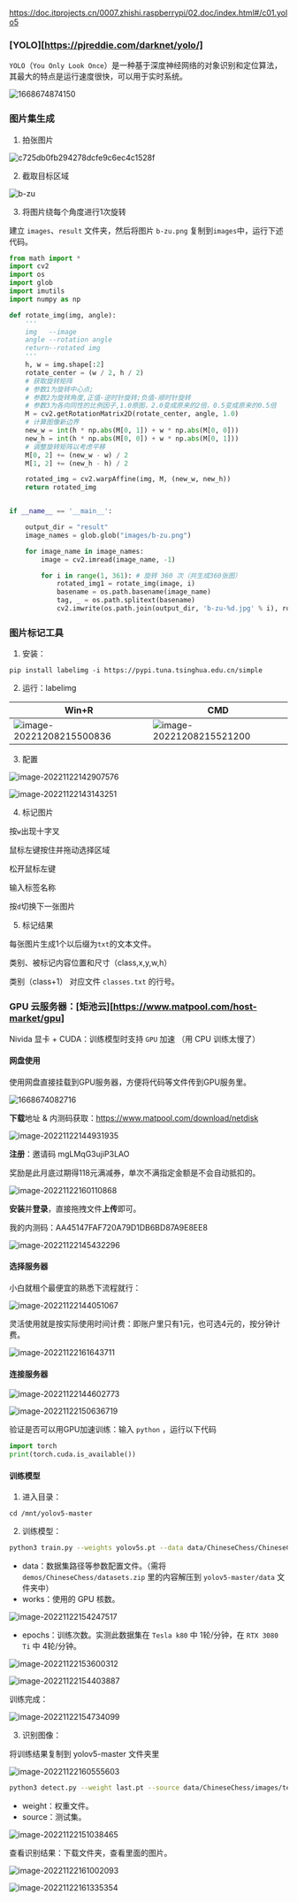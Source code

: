 https://doc.itprojects.cn/0007.zhishi.raspberrypi/02.doc/index.html#/c01.yolo5

### [YOLO][https://pjreddie.com/darknet/yolo/]

`YOLO`（`You Only Look Once`）是一种基于深度神经网络的对象识别和定位算法，其最大的特点是运行速度很快，可以用于实时系统。

![1668674874150](Images/1668674874150.png)

### 图片集生成

1. 拍张图片

![c725db0fb294278dcfe9c6ec4c1528f](Images/c725db0fb294278dcfe9c6ec4c1528f.jpg)

2. 截取目标区域

![b-zu](Images/b-zu.png)

3. 将图片绕每个角度进行1次旋转

建立 `images`、`result` 文件夹，然后将图片 `b-zu.png` 复制到`images`中，运行下述代码。

```python
from math import *
import cv2
import os
import glob
import imutils
import numpy as np

def rotate_img(img, angle):
    '''
    img   --image
    angle --rotation angle
    return--rotated img
    '''
    h, w = img.shape[:2]
    rotate_center = (w / 2, h / 2)
    # 获取旋转矩阵
    # 参数1为旋转中心点;
    # 参数2为旋转角度,正值-逆时针旋转;负值-顺时针旋转
    # 参数3为各向同性的比例因子,1.0原图，2.0变成原来的2倍，0.5变成原来的0.5倍
    M = cv2.getRotationMatrix2D(rotate_center, angle, 1.0)
    # 计算图像新边界
    new_w = int(h * np.abs(M[0, 1]) + w * np.abs(M[0, 0]))
    new_h = int(h * np.abs(M[0, 0]) + w * np.abs(M[0, 1]))
    # 调整旋转矩阵以考虑平移
    M[0, 2] += (new_w - w) / 2
    M[1, 2] += (new_h - h) / 2

    rotated_img = cv2.warpAffine(img, M, (new_w, new_h))
    return rotated_img


if __name__ == '__main__':

    output_dir = "result" 
    image_names = glob.glob("images/b-zu.png")

    for image_name in image_names:
        image = cv2.imread(image_name, -1)

        for i in range(1, 361): # 旋转 360 次（共生成360张图）
            rotated_img1 = rotate_img(image, i)
            basename = os.path.basename(image_name)
            tag, _ = os.path.splitext(basename)
            cv2.imwrite(os.path.join(output_dir, 'b-zu-%d.jpg' % i), rotated_img1)

```

### 图片标记工具

1. 安装：

```
pip install labelimg -i https://pypi.tuna.tsinghua.edu.cn/simple
```

2. 运行：labelimg

| Win+R                                                        | CMD                                                          |
| ------------------------------------------------------------ | ------------------------------------------------------------ |
| ![image-20221208215500836](Images/image-20221208215500836.png) | ![image-20221208215521200](Images/image-20221208215521200.png) |

3. 配置

![image-20221122142907576](Images/image-20221122142907576.png)

![image-20221122143143251](Images/image-20221122143143251.png)

4. 标记图片

按`w`出现十字叉

鼠标左键按住并拖动选择区域

松开鼠标左键

输入标签名称

按`d`切换下一张图片

5. 标记结果

每张图片生成1个以后缀为`txt`的文本文件。

类别、被标记内容位置和尺寸（class,x,y,w,h）

类别（class+1） 对应文件 `classes.txt` 的行号。

### GPU 云服务器：[矩池云][https://www.matpool.com/host-market/gpu]

Nivida 显卡 + CUDA：训练模型时支持 `GPU` 加速 （用 CPU 训练太慢了）

#### 网盘使用

使用网盘直接挂载到GPU服务器，方便将代码等文件传到GPU服务里。

![1668674082716](Images/1668674082716.png)

**下载**地址 & 内测码获取：https://www.matpool.com/download/netdisk

![image-20221122144931935](Images/image-20221122144931935.png)

**注册**：邀请码 mgLMqG3ujiP3LAO

奖励是此月底过期得118元满减券，单次不满指定金额是不会自动抵扣的。

![image-20221122160110868](Images/image-20221122160110868.png)

**安装**并**登录**，直接拖拽文件**上传**即可。

我的内测码：AA45147FAF720A79D1DB6BD87A9E8EE8

![image-20221122145432296](Images/image-20221122145432296.png)

#### 选择服务器

小白就租个最便宜的熟悉下流程就行：

![image-20221122144051067](Images/image-20221122144051067.png)

灵活使用就是按实际使用时间计费：即账户里只有1元，也可选4元的，按分钟计费。

![image-20221122161643711](Images/image-20221122161643711.png)

#### 连接服务器

![image-20221122144602773](Images/image-20221122144602773.png)

![image-20221122150636719](Images/image-20221122150636719.png)

验证是否可以用GPU加速训练：输入 `python` ，运行以下代码

```python
import torch
print(torch.cuda.is_available())
```

#### 训练模型

1. 进入目录：

```shell
cd /mnt/yolov5-master
```

2. 训练模型：

```sh
python3 train.py --weights yolov5s.pt --data data/ChineseChess/ChineseChess.yaml --workers 8 --batch-size 20 --epochs 50
```

* data：数据集路径等参数配置文件。（需将 `demos/ChineseChess/datasets.zip` 里的内容解压到 `yolov5-master/data` 文件夹中）
* works：使用的 GPU 核数。

![image-20221122154247517](Images/image-20221122154247517.png)

* epochs：训练次数。实测此数据集在 `Tesla k80` 中 1轮/分钟，在 `RTX 3080 Ti` 中 4轮/分钟。

![image-20221122153600312](Images/image-20221122153600312.png)

![image-20221122154403887](Images/image-20221122154403887.png)

训练完成：

![image-20221122154734099](Images/image-20221122154734099.png)

3. 识别图像：

将训练结果复制到 yolov5-master 文件夹里

![image-20221122160555603](Images/image-20221122160555603.png)

```sh
python3 detect.py --weight last.pt --source data/ChineseChess/images/test
```

* weight：权重文件。
* source：测试集。

![image-20221122151038465](Images/image-20221122151038465.png)

查看识别结果：下载文件夹，查看里面的图片。

![image-20221122161002093](Images/image-20221122161002093.png)

![image-20221122161335354](Images/image-20221122161335354.png)
